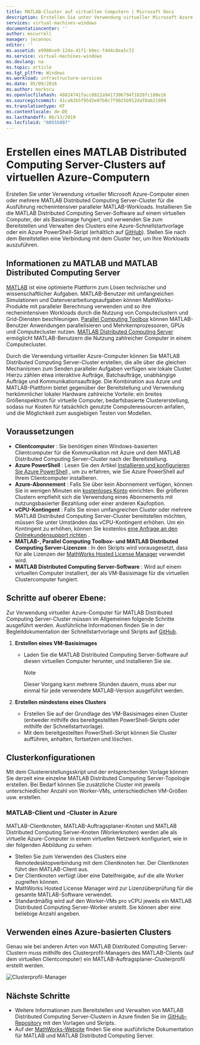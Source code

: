 ```yaml
---
title: MATLAB-Cluster auf virtuellen Computern | Microsoft Docs
description: Erstellen Sie unter Verwendung virtueller Microsoft Azure-Computer MATLAB Distributed Computing Server-Cluster für die Ausführung rechenintensiver paralleler MATLAB-Workloads.
services: virtual-machines-windows
documentationcenter: ''
author: mscurrell
manager: jeconnoc
editor: ''
ms.assetid: e9980ce9-124a-41f1-b9ec-f444c8ea5c72
ms.service: virtual-machines-windows
ms.devlang: na
ms.topic: article
ms.tgt_pltfrm: Windows
ms.workload: infrastructure-services
ms.date: 05/09/2016
ms.author: markscu
ms.openlocfilehash: 49824741facc8822a9417306794f1028fc180e16
ms.sourcegitcommit: 41ca82b5f95d2e07b0c7f9025b912daf0ab21909
ms.translationtype: HT
ms.contentlocale: de-DE
ms.lasthandoff: 06/13/2019
ms.locfileid: "60555097"
---
```

# <a name="create-matlab-distributed-computing-server-clusters-on-azure-vms"></a>Erstellen eines MATLAB Distributed Computing Server-Clusters auf virtuellen Azure-Computern
Erstellen Sie unter Verwendung virtueller Microsoft Azure-Computer einen oder mehrere MATLAB Distributed Computing Server-Cluster für die Ausführung rechenintensiver paralleler MATLAB-Workloads. Installieren Sie die MATLAB Distributed Computing Server-Software auf einem virtuellen Computer, der als Basisimage fungiert, und verwenden Sie zum Bereitstellen und Verwalten des Clusters eine Azure-Schnellstartvorlage oder ein Azure PowerShell-Skript (erhältlich auf [GitHub](https://github.com/Azure/azure-quickstart-templates/tree/master/matlab-cluster)). Stellen Sie nach dem Bereitstellen eine Verbindung mit dem Cluster her, um Ihre Workloads auszuführen.

## <a name="about-matlab-and-matlab-distributed-computing-server"></a>Informationen zu MATLAB und MATLAB Distributed Computing Server
[MATLAB](https://www.mathworks.com/products/matlab/) ist eine optimierte Plattform zum Lösen technischer und wissenschaftlicher Aufgaben. MATLAB-Benutzer mit umfangreichen Simulationen und Datenverarbeitungsaufgaben können MathWorks-Produkte mit paralleler Berechnung verwenden und so ihre rechenintensiven Workloads durch die Nutzung von Computeclustern und Grid-Diensten beschleunigen. [Parallel Computing Toolbox](https://www.mathworks.com/products/parallel-computing/) können MATLAB-Benutzer Anwendungen parallelisieren und Mehrkernprozessoren, GPUs und Computecluster nutzen. [MATLAB Distributed Computing Server](https://www.mathworks.com/products/distriben/) ermöglicht MATLAB-Benutzern die Nutzung zahlreicher Computer in einem Computecluster.

Durch die Verwendung virtueller Azure-Computer können Sie MATLAB Distributed Computing Server-Cluster erstellen, die alle über die gleichen Mechanismen zum Senden paralleler Aufgaben verfügen wie lokale Cluster. Hierzu zählen etwa interaktive Aufträge, Batchaufträge, unabhängige Aufträge und Kommunikationsaufträge. Die Kombination aus Azure und MATLAB-Plattform bietet gegenüber der Bereitstellung und Verwendung herkömmlicher lokaler Hardware zahlreiche Vorteile: ein breites Größenspektrum für virtuelle Computer, bedarfsbasierte Clustererstellung, sodass nur Kosten für tatsächlich genutzte Computeressourcen anfallen, und die Möglichkeit zum ausgiebigen Testen von Modellen.  

## <a name="prerequisites"></a>Voraussetzungen
* **Clientcomputer** : Sie benötigen einen Windows-basierten Clientcomputer für die Kommunikation mit Azure und dem MATLAB Distributed Computing Server-Cluster nach der Bereitstellung.
* **Azure PowerShell** : Lesen Sie den Artikel [Installieren und konfigurieren Sie Azure PowerShell](/powershell/azure/overview) , um zu erfahren, wie Sie Azure PowerShell auf Ihrem Clientcomputer installieren.
* **Azure-Abonnement** : Falls Sie über kein Abonnement verfügen, können Sie in wenigen Minuten ein [kostenloses Konto](https://azure.microsoft.com/free/) einrichten. Bei größeren Clustern empfiehlt sich die Verwendung eines Abonnements mit nutzungsbasierter Bezahlung oder einer anderen Kaufoption.
* **vCPU-Kontingent** : Falls Sie einen umfangreichen Cluster oder mehrere MATLAB Distributed Computing Server-Cluster bereitstellen möchten, müssen Sie unter Umständen das vCPU-Kontingent erhöhen. Um ein Kontingent zu erhöhen, können Sie kostenlos [eine Anfrage an den Onlinekundensupport richten](https://azure.microsoft.com/blog/2014/06/04/azure-limits-quotas-increase-requests/) .
* **MATLAB-, Parallel Computing Toolbox- und MATLAB Distributed Computing Server-Lizenzen** : In den Skripts wird vorausgesetzt, dass für alle Lizenzen der [MathWorks Hosted License Manager](https://www.mathworks.com/help/install/license-management.html) verwendet wird.  
* **MATLAB Distributed Computing Server-Software** : Wird auf einem virtuellen Computer installiert, der als VM-Basisimage für die virtuellen Clustercomputer fungiert.

## <a name="high-level-steps"></a>Schritte auf oberer Ebene:
Zur Verwendung virtueller Azure-Computer für MATLAB Distributed Computing Server-Cluster müssen im Allgemeinen folgende Schritte ausgeführt werden. Ausführliche Informationen finden Sie in der Begleitdokumentation der Schnellstartvorlage und Skripts auf [GitHub](https://github.com/Azure/azure-quickstart-templates/tree/master/matlab-cluster).

1. **Erstellen eines VM-Basisimages**  

   * Laden Sie die MATLAB Distributed Computing Server-Software auf diesen virtuellen Computer herunter, und installieren Sie sie.

     > [!NOTE]
     > Dieser Vorgang kann mehrere Stunden dauern, muss aber nur einmal für jede verwendete MATLAB-Version ausgeführt werden.   
     >
     >
2. **Erstellen mindestens eines Clusters**  

   * Erstellen Sie auf der Grundlage des VM-Basisimages einen Cluster (entweder mithilfe des bereitgestellten PowerShell-Skripts oder mithilfe der Schnellstartvorlage).   
   * Mit dem bereitgestellten PowerShell-Skript können Sie Cluster aufführen, anhalten, fortsetzen und löschen.

## <a name="cluster-configurations"></a>Clusterkonfigurationen
Mit dem Clustererstellungsskript und der entsprechenden Vorlage können Sie derzeit eine einzelne MATLAB Distributed Computing Server-Topologie erstellen. Bei Bedarf können Sie zusätzliche Cluster mit jeweils unterschiedlicher Anzahl von Worker-VMs, unterschiedlichen VM-Größen usw. erstellen.

### <a name="matlab-client-and-cluster-in-azure"></a>MATLAB-Client und -Cluster in Azure
MATLAB-Clientknoten, MATLAB-Auftragsplaner-Knoten und MATLAB Distributed Computing Server-Knoten (Workerknoten) werden alle als virtuelle Azure-Computer in einem virtuellen Netzwerk konfiguriert, wie in der folgenden Abbildung zu sehen:


* Stellen Sie zum Verwenden des Clusters eine Remotedesktopverbindung mit dem Clientknoten her. Der Clientknoten führt den MATLAB-Client aus.
* Der Clientknoten verfügt über eine Dateifreigabe, auf die alle Worker zugreifen können.
* MathWorks Hosted License Manager wird zur Lizenzüberprüfung für die gesamte MATLAB-Software verwendet.
* Standardmäßig wird auf den Worker-VMs pro vCPU jeweils ein MATLAB Distributed Computing Server-Worker erstellt. Sie können aber eine beliebige Anzahl angeben.

## <a name="use-an-azure-based-cluster"></a>Verwenden eines Azure-basierten Clusters
Genau wie bei anderen Arten von MATLAB Distributed Computing Server-Clustern muss mithilfe des Clusterprofil-Managers des MATLAB-Clients (auf dem virtuellen Clientcomputer) ein MATLAB-Auftragsplaner-Clusterprofil erstellt werden.

![Clusterprofil-Manager](./media/matlab-mdcs-cluster/cluster_profile_manager.png)

## <a name="next-steps"></a>Nächste Schritte
* Weitere Informationen zum Bereitstellen und Verwalten von MATLAB Distributed Computing Server-Clustern in Azure finden Sie im [GitHub-Repository](https://github.com/Azure/azure-quickstart-templates/tree/master/matlab-cluster) mit den Vorlagen und Skripts.
* Auf der [MathWorks-Website](https://www.mathworks.com/) finden Sie eine ausführliche Dokumentation für MATLAB und MATLAB Distributed Computing Server.
